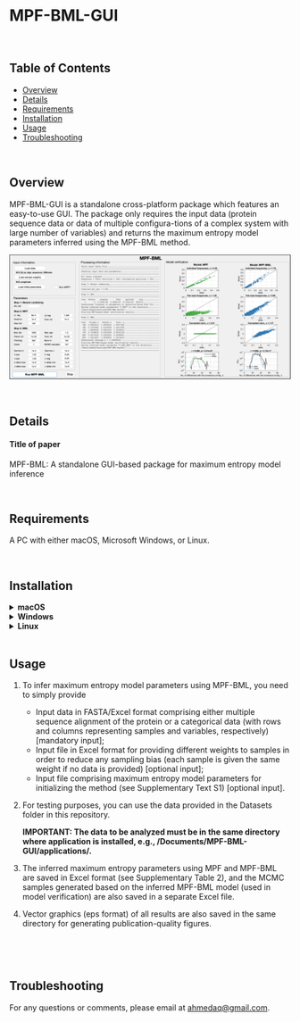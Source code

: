 # MPF-BML-GUI

&nbsp;
## Table of Contents
*  [Overview](#overview)
*  [Details](#details)
*  [Requirements](#requirements)
*  [Installation](#installation)
*  [Usage](#usage)
*  [Troubleshooting](#troubleshooting)
<!-- *  [Acknowledgement](#acknowledgement) -->

&nbsp;
## Overview
MPF-BML-GUI is a standalone cross-platform package which features an easy-to-use GUI. The package only requires the input data (protein sequence data or data of multiple configura-tions of a complex system with large number of variables) and returns the maximum entropy model parameters inferred using the MPF-BML method. 

![alt text][MPFBMLGUI]

[MPFBMLGUI]: https://github.com/ahmedaq/MPF-BML-GUI/blob/master/E2_fig_3.png "MPF_BML_GUI"

&nbsp;
## Details
#### Title of paper
MPF-BML: A standalone GUI-based package for maximum entropy model inference
<!-- #### Authors
Ahmed A. Quadeer, Matthew R. McKay, and Raymond H. Y. Louie -->

&nbsp;
## Requirements
A PC with either macOS, Microsoft Windows, or Linux.

&nbsp;
## Installation
<details>
  <summary>
    <b> macOS </b>
  </summary> 
  
1.	Download the installer "MPF_BML_mcr.zip" from http://bit.ly/MPF_BML_mcr_macOS (size: ~1.5 GB), make sure it is a ".zip" file (if not, remove the extension and make it .zip), unzip it, and install the application by following the guidelines in the setup window as follows:
    * Make sure to install MPF-BML-GUI in any folder other than the “Applications” folder (e.g., you can create a new folder on your Desktop or in Documents folder). In this tutorial, we assume that you made a folder “MPF-BML-GUI” in your “Documents folder”. 
    * Do not change the default installation folder ("Applications") of MATLAB runtime libraries.
    * This will install MPF-BML-GUI as well as MATLAB runtime libraries (required to run the app). This procedure may take 2 – 3 minutes on a standard computer.

2.	Open terminal and go to /Documents/MPF-BML-GUI/applications/ directory and type the following command:
    ```
    ./run_MPF_BML.sh /Applications/MATLAB/MATLAB_Runtime/v93/
    ```
      This will open the GUI of the MPF-BML-GUI software.

</details>

<details>
  <summary>
    <b> Windows </b>
  </summary>  
</details>

<details>
  <summary>
    <b> Linux </b>
  </summary>  
</details>
&nbsp;

## Usage

1.	To infer maximum entropy model parameters using MPF-BML, you need to simply provide 
      * Input data in FASTA/Excel format comprising either multiple sequence alignment of the protein or a categorical data (with rows and columns representing samples and variables, respectively) [mandatory input]; 
      * Input file in Excel format for providing different weights to samples in order to reduce any sampling bias (each sample is given the same weight if no data is provided) [optional input];
      * Input file comprising maximum entropy model parameters for initializing the method (see Supplementary Text S1) [optional input].

2.	For testing purposes, you can use the data provided in the Datasets folder in this repository. 

    <b> IMPORTANT: The data to be analyzed must be in the same directory where application is installed, e.g., /Documents/MPF-BML-GUI/applications/. </b> 

3.	The inferred maximum entropy parameters using MPF and  MPF-BML are saved in Excel format (see Supplementary Table 2), and the MCMC samples generated based on the inferred MPF-BML model (used in model verification) are also saved in a separate Excel file.
    
4. Vector graphics (eps format) of all results are also saved in the same directory for generating publication-quality figures.

&nbsp;
<!-- 
## Acknowledgement

I would like to thank Neelkanth Kundu, Laureano Moreno Pozas, Muhammad Saqib Sohail, Syed Muhammad Umer Abdullah, Syed Faraz Ahmed, and Syed Awais Wahab Shah for providing useful comments/feedback and assisting in testing of RocaNet.
-->

&nbsp;
## Troubleshooting
For any questions or comments, please email at ahmedaq@gmail.com. 
